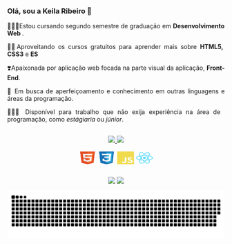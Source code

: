 
### Olá, sou a Keila Ribeiro 👋

<div align="center">
<p align="justify">👩🏾‍🎓Estou cursando segundo semestre de graduação em <strong> Desenvolvimento Web </strong>.</p>
<p align="justify">✍🏾Aproveitando os cursos gratuitos para aprender mais sobre <strong> HTML5, CSS3</strong> e <strong>ES </strong></p>
<p align="justify"> ❣️Apaixonada por aplicação web focada na parte visual da aplicação, <strong>Front-End</strong>.</p>
<p align="justify">📖 Em busca de aperfeiçoamento e conhecimento em outras linguagens e áreas da programação.</p>
<p align="justify">👩🏾‍💻 Disponível para trabalho que não exija experiência na área de programação, como <i> estágiaria</i> ou <i>júnior</i>.</p>
 <div>

 ##

 <div align="center">
  <a href="https://github.com/keilaribeiro">
  <img height="180em" src="https://github-readme-stats.vercel.app/api?username=keilaribeiro&show_icons=true&theme=dracula&include_all_commits=true&count_private=true"/>
  <img height="180em" src="https://github-readme-stats.vercel.app/api/top-langs/?username=keilaribeiro&layout=compact&langs_count=7&theme=dracula"/>
</div>
  
<div style="display: inline-block" align="center"><br>
  <img align="center" alt="keila-HTML" height="30" width="40" src="https://raw.githubusercontent.com/devicons/devicon/master/icons/html5/html5-original.svg">
  <img align="center" alt="keila-CSS" height="30" width="40" src="https://raw.githubusercontent.com/devicons/devicon/master/icons/css3/css3-original.svg">
   <img align="center" alt="keila-Js" height="30" width="40" src="https://raw.githubusercontent.com/devicons/devicon/master/icons/javascript/javascript-plain.svg">
  <img align="center" alt="keila-React" height="30" width="40" src="https://raw.githubusercontent.com/devicons/devicon/master/icons/react/react-original.svg">
</div>
  
   ##
 
<div align="center">
  <a href = "mailto:keila.ribeiro.kell@gmail.com"><img src="https://img.shields.io/badge/-Gmail-%23333?style=for-the-badge&logo=gmail&logoColor=red" target="_blank"></a>
  <a href="https://www.linkedin.com/in/keilaribeiro-programadora-web" target="_blank"><img src="https://img.shields.io/badge/-LinkedIn-%230077B5?style=for-the-badge&logo=linkedin&logoColor=white" target="_blank"></a> 
  
 
  ![Snake animation](https://github.com/keilaribeiro/keilaribeiro/blob/output/github-contribution-grid-snake.svg)
</div>
